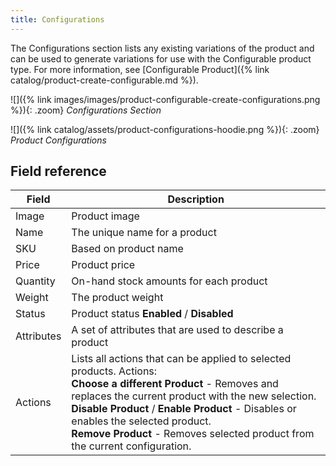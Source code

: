 ```yaml
---
title: Configurations
---
```


The Configurations section lists any existing variations of the product and can be used to generate variations for use with the Configurable product type. For more information, see [Configurable Product]({% link catalog/product-create-configurable.md %}).

![]({% link images/images/product-configurable-create-configurations.png %}){: .zoom}
_Configurations Section_

![]({% link catalog/assets/product-configurations-hoodie.png %}){: .zoom}
_Product Configurations_

## Field reference

|Field|Description|
|--- |--- |
|Image|Product image|
|Name|The unique name for a product|
|SKU|Based on product name|
|Price|Product price|
|Quantity|On-hand stock amounts for each product|
|Weight|The product weight|
|Status|Product status **Enabled** / **Disabled**|
|Attributes|A set of attributes that are used to describe a product|
|Actions|Lists all actions that can be applied to selected products. Actions:<br /> **Choose a different Product** - Removes and replaces the current product with the new selection.<br /> **Disable Product** / **Enable Product** - Disables or enables the selected product.<br /> **Remove Product** - Removes selected product from the current configuration.|
